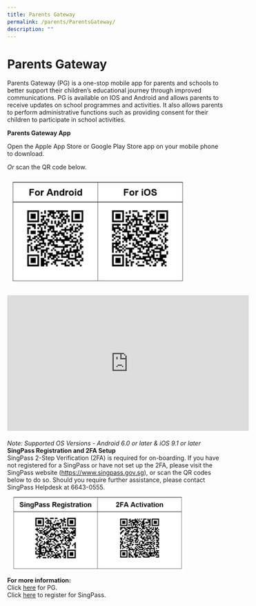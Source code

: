 ```yaml
---
title: Parents Gateway
permalink: /parents/ParentsGateway/
description: ""
---
```

<h1>Parents Gateway</h1>
<p>Parents Gateway (PG) is a one-stop mobile app for parents and schools to better support their children’s educational journey through improved communications. PG is available on IOS and Android and allows parents to receive updates on school programmes and activities. It also allows parents to perform administrative functions such as providing consent for their children to participate in school activities.
<p><strong>Parents Gateway App</strong></p>
<p>Open the Apple App Store or Google Play Store app on your mobile phone to download.</p>
<p><em>Or</em> scan the QR code below.</p>
<div><img alt="parents_qrcode.png" src="/images/parents_qrcode.png" style="width:400px; padding:10px"></div>
<br><div><iframe width="560" height="315" src="https://www.youtube.com/embed/tW9jwyuovOo" title="YouTube video player" frameborder="0" allow="accelerometer; autoplay; clipboard-write; encrypted-media; gyroscope; picture-in-picture" allowfullscreen></iframe></div><br>
<div><em>Note: Supported OS Versions - Android 6.0 or later &amp; iOS 9.1 or later<br></em></div>
<div>
<div><strong>SingPass Registration and 2FA Setup</strong></div>
<div>SingPass 2-Step Verification (2FA) is required for on-boarding. If you have not registered for a SingPass or have not set up the 2FA, please visit the SingPass website (<a rel="noopener" target="_blank" href="https://www.singpass.gov.sg/">https://www.singpass.gov.sg</a>), or scan the QR codes below to do so. Should you require further assistance, please contact SingPass Helpdesk at 6643-0555.</div>
</div>
<div><img alt="parents_qrcode_2.png" src="/images/parents_qrcode_2.png" style="width:400px; padding:10px;">
</div>
<div><strong>For more information:</strong></div>
<div>
<div>Click&nbsp;<a rel="noopener" target="_blank" href="/files/Parents%20Gateway%20Presentation%20Slides%20for%2019%20Jan.pptx"><u>here</u></a>&nbsp;for PG.</div>
<div>Click&nbsp;<a rel="noopener" target="_blank" href="/files/Registering%20for%20SingPass.pdf"><u>here</u></a>&nbsp;to register for SingPass.</div>
</div>
</div>